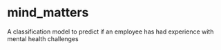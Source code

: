 # mind_matters
A classification model to predict if an employee has had experience with mental health challenges
